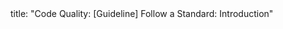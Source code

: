 <frontmatter>
title: "Code Quality: [Guideline] Follow a Standard: Introduction"
</frontmatter>

<include src="navbar.md" boilerplate />

<include src="unit-inPage-asFlat.md" boilerplate />